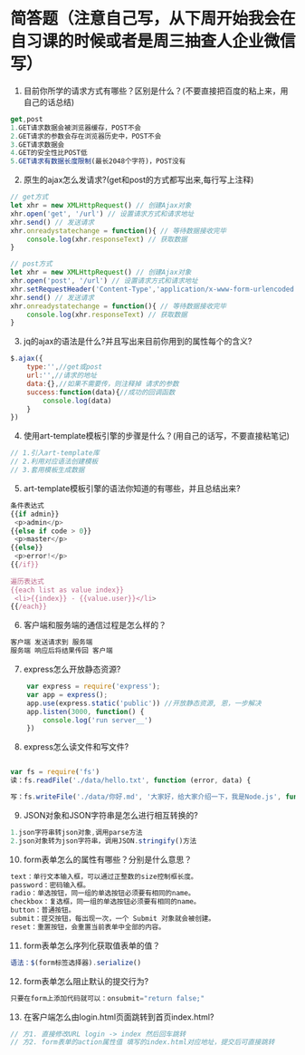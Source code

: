 # 简答题（注意自己写，从下周开始我会在自习课的时候或者是周三抽查人企业微信写）

1. 目前你所学的请求方式有哪些？区别是什么？(不要直接把百度的粘上来，用自己的话总结)
```js
get,post
1.GET请求数据会被浏览器缓存，POST不会
2.GET请求的参数会存在浏览器历史中，POST不会
3.GET请求数据会
4.GET的安全性比POST低
5.GET请求有数据长度限制(最长2048个字符)，POST没有
```

2. 原生的ajax怎么发请求?(get和post的方式都写出来,每行写上注释)
```js
// get方式
let xhr = new XMLHttpRequest() // 创建Ajax对象
xhr.open('get', '/url') // 设置请求方式和请求地址
xhr.send() // 发送请求
xhr.onreadystatechange = function(){ // 等待数据接收完毕
    console.log(xhr.responseText) // 获取数据
}

// post方式
let xhr = new XMLHttpRequest() // 创建Ajax对象
xhr.open('post', '/url') // 设置请求方式和请求地址
xhr.setRequestHeader('Content-Type','application/x-www-form-urlencoded'or'application/json') // 设置POST请求头
xhr.send() // 发送请求
xhr.onreadystatechange = function(){ // 等待数据接收完毕
    console.log(xhr.responseText) // 获取数据
}
```

3. jq的ajax的语法是什么?并且写出来目前你用到的属性每个的含义?
```js
$.ajax({
    type:'',//get或post
    url:'',//请求的地址
    data:{},//如果不需要传，则注释掉 请求的参数
    success:function(data){//成功的回调函数
        console.log(data)
    }
})
```

4. 使用art-template模板引擎的步骤是什么？(用自己的话写，不要直接粘笔记)
```js
// 1.引入art-template库
// 2.利用对应语法创建模板
// 3.套用模板生成数据
```

5. art-template模板引擎的语法你知道的有哪些，并且总结出来?
```js
条件表达式
{{if admin}} 
 <p>admin</p> 
{{else if code > 0}} 
 <p>master</p> 
{{else}} 
 <p>error!</p> 
{{/if}}
  
遍历表达式
{{each list as value index}} 
 <li>{{index}} - {{value.user}}</li> 
{{/each}} 
```

6. 客户端和服务端的通信过程是怎么样的？
```js
客户端 发送请求到 服务端
服务端 响应后将结果传回 客户端
```

7. express怎么开放静态资源?
```js
	var express = require('express');
	var app = express();
	app.use(express.static('public')) //开放静态资源, 恩，一步解决
	app.listen(3000, function() {
	    console.log('run server__')
	})

```

8. express怎么读文件和写文件?
```js

var fs = require('fs')
读：fs.readFile('./data/hello.txt', function (error, data) {

写：fs.writeFile('./data/你好.md', '大家好，给大家介绍一下，我是Node.js', function (error) {
```



9. JSON对象和JSON字符串是怎么进行相互转换的?
```js
1.json字符串转json对象,调用parse方法
2.json对象转为json字符串，调用JSON.stringify()方法
```

10. form表单怎么的属性有哪些？分别是什么意思？
```js
text：单行文本输入框，可以通过正整数的size控制框长度。
password：密码输入框。
radio：单选按钮，同一组的单选按钮必须要有相同的name。
checkbox：复选框，同一组的单选按钮必须要有相同的name。
button：普通按钮。
submit：提交按钮，每出现一次，一个 Submit 对象就会被创建。
reset：重置按钮，会重置当前表单中全部的内容。
```

11. form表单怎么序列化获取值表单的值？
```js
语法：$(form标签选择器).serialize()
```

12. form表单怎么阻止默认的提交行为?
```js
只要在form上添加代码就可以：onsubmit="return false;"
```

13. 在客户端怎么由login.html页面跳转到首页index.html?
```js
// 方1. 直接修改URL login -> index 然后回车跳转
// 方2. form表单的action属性值 填写的index.html对应地址，提交后可直接跳转
```